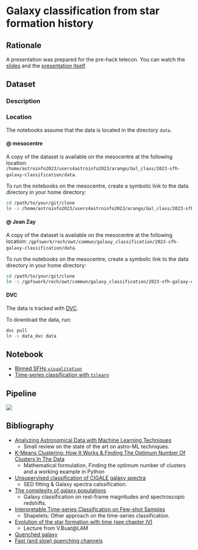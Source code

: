 # Galaxy classification from star formation history

## Rationale

A presentation was prepared for the pre-hack telecon. 
You can watch the [slides][slides] and the [presentation itself][telecon].

[slides]: https://docs.google.com/presentation/d/1smHllIigLpfG2uP7hLTpQNIABpR50r0Zqe2EbgzOJwk/edit?usp=sharing
[telecon]: https://u-paris.zoom.us/rec/share/ibQAB_HcRwoRFxrmne3RtWUnGp3xH_bqsS9oOG0vMHZEPJidfSASYsXzR_MzNCM.0GfrQ39bReZsAScg

## Dataset

### Description

### Location

The notebooks assume that the data is located in the directory `data`.

#### @ mesocentre

A copy of the dataset is available on the mesocentre at the following location: `/home/astroinfo2023/users4astroinfo2023/arango/Gal_class/2023-sfh-galaxy-classification/data`.

To run the notebooks on the mesocentre, create a symbolic link to the data directory in your home directory:

```bash
cd /path/to/your/git/clone
ln -s /home/astroinfo2023/users4astroinfo2023/arango/Gal_class/2023-sfh-galaxy-classification/data data
```

#### @ Jean Zay

A copy of the dataset is available on the mesocentre at the following location: `/gpfswork/rech/owt/commun/galaxy_classification/2023-sfh-galaxy-classification/data`.

To run the notebooks on the mesocentre, create a symbolic link to the data directory in your home directory:

```bash
cd /path/to/your/git/clone
ln -s /gpfswork/rech/owt/commun/galaxy_classification/2023-sfh-galaxy-classification/data data
```

#### DVC

The data is tracked with [DVC](https://dvc.org/).

To download the data, run:

```bash
dvc pull
ln -s data_dvc data
```

## Notebook

- [Binned SFHs `visualitation`](Data-visluation.ipynb)
- [Time-series classification with `tslearn`](k-means_time-series-example.ipynb)

## Pipeline

[![](https://mermaid.ink/img/pako:eNqNk01r20AQhv_KMIeQCO_Bdj7Ah5aQkhoa-RCHFNotZCKN6yWrXbG7whEh_z0rS5Ytk0J10r6aZz7e0b5hZnPGGa603WRrckEagGXgcvxb4lOS3NMGlrdznyTNh92zoEBa1fQk8Y80O2TSIg-OjF9ZV3wCpvQ6ZKZdmcrAD5FyJIfAtQn-qMx5i3znADe68oEd3NEz63-TLXex4ww7Cgx5HAI8hyNuTkYRnMBNdEPXw9KXbYq00kGJTJP3MJgueqljU1FXK8UuSeB_M1-1ma_LUtdgDTgmve0wSfaBhc3Hp6cS728lnp11yqRRlo_pgTRtpMWiVfY1xkKAxLndQEGmhmBf2PivEkGIL9v99YscBmaty4eh035_nXDeb6cTLnrbO-GyN1EI0UxydJ4cnacH59jNzzUFUB7CmuGZfWjmZH3Q0lUzKI6wYFeQyuM__dZkkBiJgiXO4mtO7kWiNO8xjqpgl7XJcBZcxSOsymg3f1P011GBsxVpH1XOVbAubS_J9q6MsCTzy9pdzPsHdlb_aA?type=png)](https://mermaid.live/edit#pako:eNqNk01r20AQhv_KMIeQCO_Bdj7Ah5aQkhoa-RCHFNotZCKN6yWrXbG7whEh_z0rS5Ytk0J10r6aZz7e0b5hZnPGGa603WRrckEagGXgcvxb4lOS3NMGlrdznyTNh92zoEBa1fQk8Y80O2TSIg-OjF9ZV3wCpvQ6ZKZdmcrAD5FyJIfAtQn-qMx5i3znADe68oEd3NEz63-TLXex4ww7Cgx5HAI8hyNuTkYRnMBNdEPXw9KXbYq00kGJTJP3MJgueqljU1FXK8UuSeB_M1-1ma_LUtdgDTgmve0wSfaBhc3Hp6cS728lnp11yqRRlo_pgTRtpMWiVfY1xkKAxLndQEGmhmBf2PivEkGIL9v99YscBmaty4eh035_nXDeb6cTLnrbO-GyN1EI0UxydJ4cnacH59jNzzUFUB7CmuGZfWjmZH3Q0lUzKI6wYFeQyuM__dZkkBiJgiXO4mtO7kWiNO8xjqpgl7XJcBZcxSOsymg3f1P011GBsxVpH1XOVbAubS_J9q6MsCTzy9pdzPsHdlb_aA)

## Bibliography

- [Analyzing Astronomical Data with Machine Learning Techniques](https://arxiv.org/pdf/2302.11573.pdf)
  - Small review on the state of the art on astro-ML techniques.
- [K-Means Clustering: How It Works & Finding The Optimum Number Of Clusters In The Data](https://towardsdatascience.com/k-means-clustering-how-it-works-finding-the-optimum-number-of-clusters-in-the-data-13d18739255c)
  - Mathematical formulation, Finding the optimum number of clusters and a working example in Python 
- [Unsupervised classification of CIGALE galaxy spectra](https://arxiv.org/pdf/2205.09344.pdf)
  - SED fitting & Galaxy spectra calssification.
- [The complexity of galaxy populations](https://arxiv.org/pdf/1805.09904.pdf)
  - Galaxy classification on rest-frame magnitudes and spectroscopic redshifts.
- [Interpretable Time-series Classification on Few-shot Samples](https://arxiv.org/pdf/2006.02031.pdf)
  - Shapelets: Other approach on the time-series classification.
- [Evolution of the star formation with time (see chapter IV) ](https://people.lam.fr/buat.veronique/Veronique/Teaching_files/Lecture4.pdf)
  - Lecture from V.Buat@LAM
- [Quenched galaxy](http://astro.vaporia.com/start/quenchedgalaxy.html)
- [Fast (and slow) quenching channels](https://arxiv.org/pdf/1802.07628.pdf)
